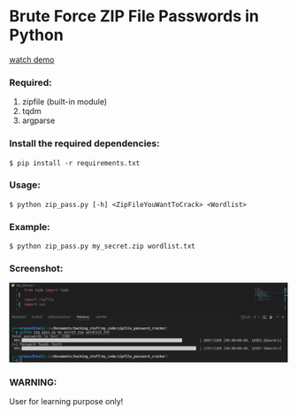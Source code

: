 # Brute Force ZIP File Passwords in Python

[watch demo](https://vimeo.com/723258767)

### Required:

1. zipfile (built-in module)
2. tqdm
3. argparse

### Install the required dependencies:

```
$ pip install -r requirements.txt
```

### Usage:
```
$ python zip_pass.py [-h] <ZipFileYouWantToCrack> <Wordlist>
```

### Example:
```
$ python zip_pass.py my_secret.zip wordlist.txt
```

### Screenshot:

<img src="demo.png">

### WARNING:

User for learning purpose only!
